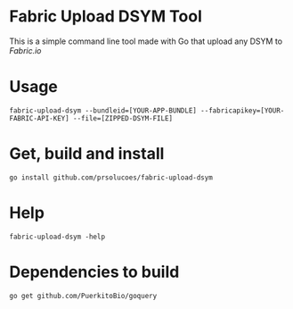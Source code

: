 # Fabric Upload DSYM Tool

This is a simple command line tool made with Go that upload any DSYM to *Fabric.io*

# Usage

```
fabric-upload-dsym --bundleid=[YOUR-APP-BUNDLE] --fabricapikey=[YOUR-FABRIC-API-KEY] --file=[ZIPPED-DSYM-FILE]
```

# Get, build and install

```
go install github.com/prsolucoes/fabric-upload-dsym
```

# Help

```
fabric-upload-dsym -help
```

# Dependencies to build

```
go get github.com/PuerkitoBio/goquery
```